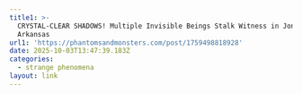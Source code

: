 ```yaml
---
title1: >-
  CRYSTAL-CLEAR SHADOWS! Multiple Invisible Beings Stalk Witness in Jonesboro,
  Arkansas
url1: 'https://phantomsandmonsters.com/post/1759498818928'
date: 2025-10-03T13:47:39.183Z
categories:
  - strange phenomena
layout: link
---
```


